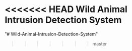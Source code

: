 <<<<<<< HEAD
Wild Animal Intrusion Detection System
=======
"# Wild-Animal-Intrusion-Detection-System" 
>>>>>>> master
